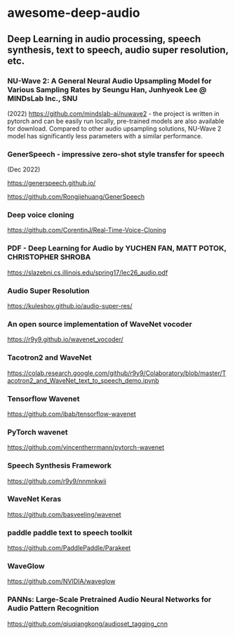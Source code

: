 # awesome-deep-audio
## Deep Learning in audio processing, speech synthesis, text to speech, audio super resolution, etc.

### NU-Wave 2: A General Neural Audio Upsampling Model for Various Sampling Rates by Seungu Han, Junhyeok Lee @ MINDsLab Inc., SNU
(2022)
https://github.com/mindslab-ai/nuwave2 - the project is written in pytorch and can be easily run locally, pre-trained models are also available for download. Compared to other audio upsampling solutions, NU-Wave 2 model has significantly less parameters with a similar performance. 


### GenerSpeech - impressive zero-shot style transfer for speech
(Dec 2022)

https://generspeech.github.io/

https://github.com/Rongjiehuang/GenerSpeech


### Deep voice cloning
https://github.com/CorentinJ/Real-Time-Voice-Cloning


### PDF - Deep Learning for Audio by YUCHEN FAN, MATT POTOK, CHRISTOPHER SHROBA
https://slazebni.cs.illinois.edu/spring17/lec26_audio.pdf

### Audio Super Resolution
https://kuleshov.github.io/audio-super-res/

### An open source implementation of WaveNet vocoder
https://r9y9.github.io/wavenet_vocoder/

### Tacotron2 and WaveNet
https://colab.research.google.com/github/r9y9/Colaboratory/blob/master/Tacotron2_and_WaveNet_text_to_speech_demo.ipynb

### Tensorflow Wavenet
https://github.com/ibab/tensorflow-wavenet

### PyTorch wavenet
https://github.com/vincentherrmann/pytorch-wavenet

### Speech Synthesis Framework
https://github.com/r9y9/nnmnkwii

### WaveNet Keras 
https://github.com/basveeling/wavenet

### paddle paddle text to speech toolkit
https://github.com/PaddlePaddle/Parakeet

### WaveGlow
https://github.com/NVIDIA/waveglow

### PANNs: Large-Scale Pretrained Audio Neural Networks for Audio Pattern Recognition
https://github.com/qiuqiangkong/audioset_tagging_cnn
